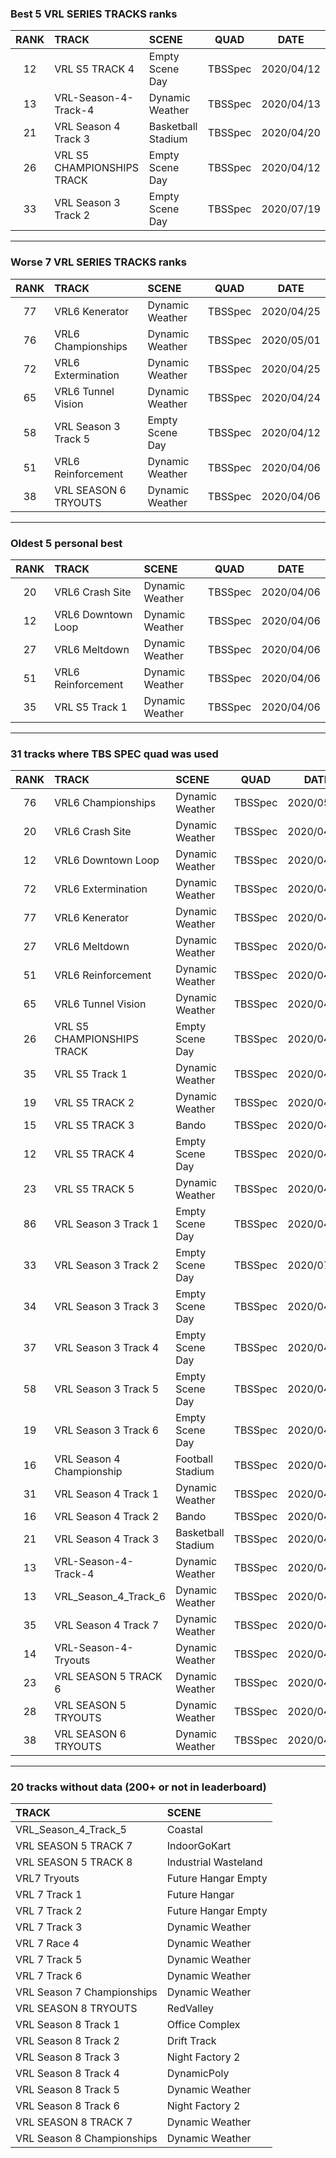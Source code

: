 ### Best 5 VRL SERIES TRACKS ranks
|RANK|TRACK|SCENE|QUAD|DATE|
|:---:|:---|:---|:---:|:---:|
|12|VRL S5 TRACK 4|Empty Scene Day|TBSSpec|2020/04/12|
|13|VRL-Season-4-Track-4|Dynamic Weather|TBSSpec|2020/04/13|
|21|VRL Season 4 Track 3|Basketball Stadium|TBSSpec|2020/04/20|
|26|VRL S5 CHAMPIONSHIPS TRACK|Empty Scene Day|TBSSpec|2020/04/12|
|33|VRL Season 3 Track 2|Empty Scene Day|TBSSpec|2020/07/19|
---
### Worse 7 VRL SERIES TRACKS ranks
|RANK|TRACK|SCENE|QUAD|DATE|
|:---:|:---|:---|:---:|:---:|
|77|VRL6 Kenerator|Dynamic Weather|TBSSpec|2020/04/25|
|76|VRL6 Championships|Dynamic Weather|TBSSpec|2020/05/01|
|72|VRL6 Extermination|Dynamic Weather|TBSSpec|2020/04/25|
|65|VRL6 Tunnel Vision|Dynamic Weather|TBSSpec|2020/04/24|
|58|VRL Season 3 Track 5|Empty Scene Day|TBSSpec|2020/04/12|
|51|VRL6 Reinforcement|Dynamic Weather|TBSSpec|2020/04/06|
|38|VRL SEASON 6 TRYOUTS|Dynamic Weather|TBSSpec|2020/04/06|
---
### Oldest 5 personal best
|RANK|TRACK|SCENE|QUAD|DATE|
|:---:|:---|:---|:---:|:---:|
|20|VRL6 Crash Site|Dynamic Weather|TBSSpec|2020/04/06|
|12|VRL6 Downtown Loop|Dynamic Weather|TBSSpec|2020/04/06|
|27|VRL6 Meltdown|Dynamic Weather|TBSSpec|2020/04/06|
|51|VRL6 Reinforcement|Dynamic Weather|TBSSpec|2020/04/06|
|35|VRL S5 Track 1|Dynamic Weather|TBSSpec|2020/04/06|
---
### 31 tracks where TBS SPEC quad was used
|RANK|TRACK|SCENE|QUAD|DATE|
|:---:|:---|:---|:---:|:---:|
|76|VRL6 Championships|Dynamic Weather|TBSSpec|2020/05/01|
|20|VRL6 Crash Site|Dynamic Weather|TBSSpec|2020/04/06|
|12|VRL6 Downtown Loop|Dynamic Weather|TBSSpec|2020/04/06|
|72|VRL6 Extermination|Dynamic Weather|TBSSpec|2020/04/25|
|77|VRL6 Kenerator|Dynamic Weather|TBSSpec|2020/04/25|
|27|VRL6 Meltdown|Dynamic Weather|TBSSpec|2020/04/06|
|51|VRL6 Reinforcement|Dynamic Weather|TBSSpec|2020/04/06|
|65|VRL6 Tunnel Vision|Dynamic Weather|TBSSpec|2020/04/24|
|26|VRL S5 CHAMPIONSHIPS TRACK|Empty Scene Day|TBSSpec|2020/04/12|
|35|VRL S5 Track 1|Dynamic Weather|TBSSpec|2020/04/06|
|19|VRL S5 TRACK 2|Dynamic Weather|TBSSpec|2020/04/06|
|15|VRL S5 TRACK 3|Bando|TBSSpec|2020/04/28|
|12|VRL S5 TRACK 4|Empty Scene Day|TBSSpec|2020/04/12|
|23|VRL S5 TRACK 5|Dynamic Weather|TBSSpec|2020/04/06|
|86|VRL Season 3 Track 1|Empty Scene Day|TBSSpec|2020/04/12|
|33|VRL Season 3 Track 2|Empty Scene Day|TBSSpec|2020/07/19|
|34|VRL Season 3 Track 3|Empty Scene Day|TBSSpec|2020/04/12|
|37|VRL Season 3 Track 4|Empty Scene Day|TBSSpec|2020/04/12|
|58|VRL Season 3 Track 5|Empty Scene Day|TBSSpec|2020/04/12|
|19|VRL Season 3 Track 6|Empty Scene Day|TBSSpec|2020/04/12|
|16|VRL Season 4 Championship|Football Stadium|TBSSpec|2020/04/06|
|31|VRL Season 4 Track 1|Dynamic Weather|TBSSpec|2020/04/06|
|16|VRL Season 4 Track 2|Bando|TBSSpec|2020/04/19|
|21|VRL Season 4 Track 3|Basketball Stadium|TBSSpec|2020/04/20|
|13|VRL-Season-4-Track-4|Dynamic Weather|TBSSpec|2020/04/13|
|13|VRL_Season_4_Track_6|Dynamic Weather|TBSSpec|2020/04/13|
|35|VRL Season 4 Track 7|Dynamic Weather|TBSSpec|2020/04/06|
|14|VRL-Season-4-Tryouts|Dynamic Weather|TBSSpec|2020/04/06|
|23|VRL SEASON 5 TRACK 6|Dynamic Weather|TBSSpec|2020/04/06|
|28|VRL SEASON 5 TRYOUTS|Dynamic Weather|TBSSpec|2020/04/06|
|38|VRL SEASON 6 TRYOUTS|Dynamic Weather|TBSSpec|2020/04/06|
---
### 20 tracks without data (200+ or not in leaderboard)
|TRACK|SCENE|
|:---|:---|
|VRL_Season_4_Track_5|Coastal|
|VRL SEASON 5 TRACK 7|IndoorGoKart|
|VRL SEASON 5 TRACK 8|Industrial Wasteland|
|VRL7 Tryouts|Future Hangar Empty|
|VRL 7 Track 1|Future Hangar|
|VRL 7 Track 2|Future Hangar Empty|
|VRL 7 Track 3|Dynamic Weather|
|VRL 7 Race 4|Dynamic Weather|
|VRL 7 Track 5|Dynamic Weather|
|VRL 7 Track 6|Dynamic Weather|
|VRL Season 7 Championships|Dynamic Weather|
|VRL SEASON 8 TRYOUTS|RedValley|
|VRL Season 8 Track 1|Office Complex|
|VRL Season 8 Track 2|Drift Track|
|VRL Season 8 Track 3|Night Factory 2|
|VRL Season 8 Track 4|DynamicPoly|
|VRL Season 8 Track 5|Dynamic Weather|
|VRL Season 8 Track 6|Night Factory 2|
|VRL SEASON 8 TRACK 7|Dynamic Weather|
|VRL Season 8 Championships|Dynamic Weather|
